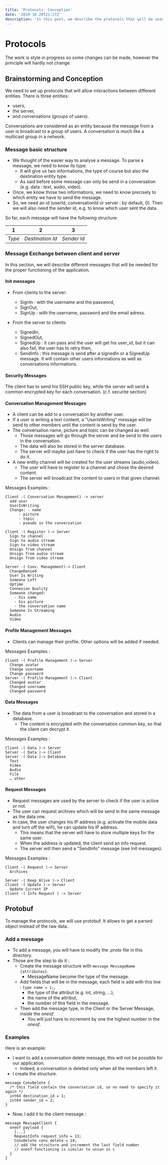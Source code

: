 ```yaml
---
title: 'Protocols: Conception'
date: '2019-10-20T21:27Z'
description: 'In this post, we describe the protocols that will be used for communications between clients and the server.'
---
```


# Protocols

The work is style in progress so some changes can be made, however the principle will hardly not change.

## Brainstorming and Conception

We need to set up protocols that will allow interactions between different entities.
There is three entities:

- users,
- the server,
- and conversations (groups of users).

Conversations are considered as an entity because the message from a user is broadcast to a group of users. A conversation is much like a multicast group in a network.

### Message basic structure

- We thought of the easier way to analyse a message. To parse a message, we need to know its type.
  - It will give us two informations, the type of course but also the destination entity type.
  - As said before some message can only be send in a conversation (e.g. data : text, audio, video).
- Once, we know those two informations, we need to know precisely to which entity we have to send the message.
- So, we need an id (userId, conversationId or server : by default, 0). Then we will also need the sender id, e.g. to know which user sent the data.

So far, each message will have the following structure:

| 1      | 2                | 3           |
| ------ | ---------------- | ----------- |
| _Type_ | _Destination Id_ | _Sender Id_ |

### Message Exchange between client and server

In this section, we will describe different messages that will be needed for the proper functioning of the application.

#### Init messages

- From clients to the server:

  - SignIn : with the username and the password,
  - SignOut,
  - SignUp : with the username, password and the email adress.

- From the server to clients:
  - SignedIn,
  - SignedOut,
  - SignedUp : it can pass and the user will get his user_id, but it can also fail, the user has to retry then,
  - SendInfo : this message is send after a signedIn or a SignedUp message. It will contain other users informations as well as conversations informations.

#### Security Messages

The client has to send his SSH public key, while the server will send a common encrypted key for each conversation.
(c.f. securite section)

#### Conversation Management Messages

- A client can be add to a conversation by another user.
- If a user is writing a text content, a "UserIsWriting" message will be send to other members until the content is send by the user.
- The conversation name, picture and topic can be changed as well.
  - Those messages will go through the server and be send to the users in the conversation.
  - The data will also be stored in the server database.
  - The server will maybe just have to check if the user has the right to do it.
- A new entity channel will be created for the user streams (audio,video).
  - The user will have to register to a channel and chose the desired content.
  - The server will broadcast the content to users in that given channel.

Messages Examples :

```
Client -( Conversation Management) -> server
  add user
  UserIsWriting
  Change: - name
      - picture
      - topic
      - pseudo in the conversation

Client -( Register )-> Server
  Sign to channel
  Sign to audio stream
  Sign to video stream
  Unsign from channel
  Unsign from audio stream
  Unsign from video stream

Server -( Conv. Management)-> Client
  ChangeDenied
  User Is Writing
  Someone Left
  Uptime
  Connexion Quality
  Someone changed:
    - his name
    - his picture
    - the conversation name
  Someone Is Streaming
  Audio
  Video
```

#### Profile Management Messages

- Clients can manage their profile. Other options will be added if needed.

Messages Examples :

```
Client -( Profile Management )-> Server
  Change avatar
  Change username
  Change password
Server -( Profile Management )-> Client
  Changed avatar
  Changed username
  Changed password
```

#### Data Messages

- The data from a user is broadcast to the conversation and stored in a database.
  - The content is encrypted with the conversation common key, so that the client can decrypt it.

Messages Examples :

```
Client -( Data )-> Server
Server -( Data )-> Client
Server -( Data )-> Database
  Text
  Video
  Audio
  File
  … other
```

#### Request Messages

- Request messages are used by the server to check if the user is active or not.
- The user can request archives which will be send in the same message as the data one.
- In case, the user changes his IP address (e.g. activate the mobile data and turn off the wifi), he can update his IP address.
  - This means that the server will have to store multiple keys for the same user.
  - When the address is updated, the client send an info request.
  - The server will then send a "SendInfo" message (see Init messages).

Messages Examples :

```
Client -( Request )-> Server
  Archives

Server -( Keep Alive )-> Client
Client -( Update )-> Server
  Update Current IP
Client -( Info Request ) -> Server
```

## Protobuf

To manage the protocols, we will use protobuf. It allows to get a parsed object instead of the raw data.

### Add a message

- To add a message, you will have to modify the _.proto_ file in this directory.
- Those are the step to do it :
  - Create the message structure with `message MessageName {attributes}`.
    - MessageName become the type of the message.
  - Add fields that will be in the message, each field is add with this line : `type name = 1;`,
    - the type of the attribut (e.g. int, string, ...),
    - the name of the attribut,
    - the number of this field in the message.
  - Then add the message type, in the Client or the Server Message, inside the _oneof_.
    - You will just have to increment by one the highest number in the _oneof_.

### Examples

Here is an example:

- I want to add a conversation delete message, this will not be possible for our application.
  - Indeed, a conversation is deleted only when all the members left it.
- I create the structure.

```
message ConvDelete {
  /* this field contain the conversation id, so no need to specify it again */
  int64 destination_id = 1;
  int64 sender_id = 2;
}
```

- Now, I add it to the client message :

```
message MessageClient {
  oneof payload {
    [...]
    RequestInfo request_info = 13;
    ConvDelete conv_delete = 14;
    // add the structure and increment the last field number
    // oneof functioning is similar to union in c
  }
}
```
